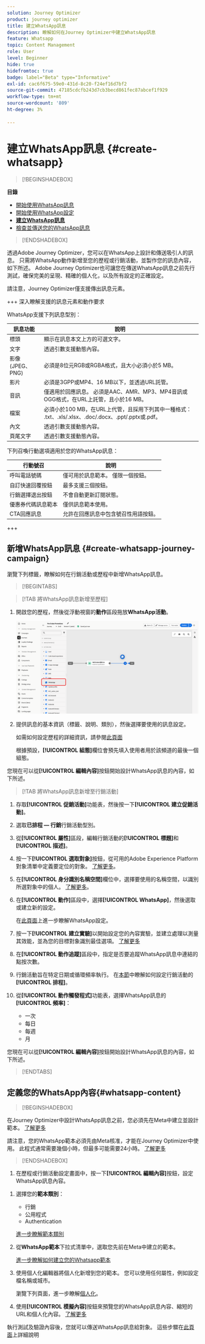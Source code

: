 ```yaml
---
solution: Journey Optimizer
product: journey optimizer
title: 建立WhatsApp訊息
description: 瞭解如何在Journey Optimizer中建立WhatsApp訊息
feature: Whatsapp
topic: Content Management
role: User
level: Beginner
hide: true
hidefromtoc: true
badge: label="Beta" type="Informative"
exl-id: cac6f675-59e0-431d-8c20-f24ef16d7bf2
source-git-commit: 47185cdcfb243d7cb3becd861fec87abcef1f929
workflow-type: tm+mt
source-wordcount: '809'
ht-degree: 3%

---
```


# 建立WhatsApp訊息 {#create-whatsapp}

>[!BEGINSHADEBOX]

**目錄**

* [開始使用WhatsApp訊息](get-started-whatsapp.md)
* [開始使用WhatsApp設定](whatsapp-configuration.md)
* **[建立WhatsApp訊息](create-whatsapp.md)**
* [檢查並傳送您的WhatsApp訊息](send-whatsapp.md)

>[!ENDSHADEBOX]

透過Adobe Journey Optimizer，您可以在WhatsApp上設計和傳送吸引人的訊息。 只需將WhatsApp動作新增至您的歷程或行銷活動，並製作您的訊息內容，如下所述。 Adobe Journey Optimizer也可讓您在傳送WhatsApp訊息之前先行測試，確保完美的呈現、精確的個人化，以及所有設定的正確設定。

請注意，Journey Optimizer僅支援傳出訊息元素。

+++ 深入瞭解支援的訊息元素和動作要求

WhatsApp支援下列訊息型別：

| 訊息功能 | 說明 |
|-|-|
| 標頭 | 顯示在訊息本文上方的可選文字。 |
| 文字 | 透過引數支援動態內容。 |
| 影像(JPEG、PNG) | 必須是8位元RGB或RGBA格式，且大小必須小於5 MB。 |
| 影片 | 必須是3GPP或MP4、16 MB以下，並透過URL託管。 |
| 音訊 | 僅適用於回應訊息。 必須是AAC、AMR、MP3、MP4音訊或OGG格式，在URL上託管，且小於16 MB。 |
| 檔案 | 必須小於100 MB，在URL上代管，且採用下列其中一種格式： .txt、.xls/.xlsx、.doc/.docx、.ppt/.pptx或.pdf。 |
| 內文 | 透過引數支援動態內容。 |
| 頁尾文字 | 透過引數支援動態內容。 |

下列召喚行動選項適用於您的WhatsApp訊息：

| 行動號召 | 說明 |
|-|-|
| 呼叫電話號碼 | 僅可用於訊息範本。 僅限一個按鈕。 |
| 自訂快速回覆按鈕 | 最多支援三個按鈕。 |
| 行銷選擇退出按鈕 | 不會自動更新訂閱狀態。 |
| 優惠券代碼訊息範本 | 僅供訊息範本使用。 |
| CTA回應訊息 | 允許在回應訊息中包含號召性用語按鈕。 |

+++

## 新增WhatsApp訊息 {#create-whatsapp-journey-campaign}

瀏覽下列標籤，瞭解如何在行銷活動或歷程中新增WhatsApp訊息。

>[!BEGINTABS]

>[!TAB 將WhatsApp訊息新增至歷程]

1. 開啟您的歷程，然後從浮動視窗的&#x200B;**動作**&#x200B;區段拖放&#x200B;**WhatsApp活動**。

   ![](assets/whatsapp-create-jo.png)

1. 提供訊息的基本資訊（標籤、說明、類別），然後選擇要使用的訊息設定。

   如需如何設定歷程的詳細資訊，請參閱[此頁面](../building-journeys/journey-gs.md)

   根據預設，**[!UICONTROL 組態]**&#x200B;欄位會預先填入使用者用於該頻道的最後一個組態。

您現在可以從&#x200B;**[!UICONTROL 編輯內容]**&#x200B;按鈕開始設計WhatsApp訊息的內容，如下所述。

>[!TAB 將WhatsApp訊息新增至行銷活動]

1. 存取&#x200B;**[!UICONTROL 促銷活動]**&#x200B;功能表，然後按一下&#x200B;**[!UICONTROL 建立促銷活動]**。

1. 選取&#x200B;**已排程 — 行銷**&#x200B;行銷活動型別。

1. 從&#x200B;**[!UICONTROL 屬性]**&#x200B;區段，編輯行銷活動的&#x200B;**[!UICONTROL 標題]**&#x200B;和&#x200B;**[!UICONTROL 描述]**。

1. 按一下&#x200B;**[!UICONTROL 選取對象]**&#x200B;按鈕，從可用的Adobe Experience Platform對象清單中定義要定位的對象。 [了解更多](../audience/about-audiences.md)。

1. 在&#x200B;**[!UICONTROL 身分識別名稱空間]**&#x200B;欄位中，選擇要使用的名稱空間，以識別所選對象中的個人。 [了解更多](../event/about-creating.md#select-the-namespace)。

1. 在&#x200B;**[!UICONTROL 動作]**&#x200B;區段中，選擇&#x200B;**[!UICONTROL WhatsApp]**，然後選取或建立新的設定。

   在[此頁面](whatsapp-configuration.md)上進一步瞭解WhatsApp設定。

1. 按一下&#x200B;**[!UICONTROL 建立實驗]**&#x200B;以開始設定您的內容實驗，並建立處理以測量其效能，並為您的目標對象識別最佳選項。 [了解更多](../content-management/content-experiment.md)

1. 在&#x200B;**[!UICONTROL 動作追蹤]**&#x200B;區段中，指定是否要追蹤WhatsApp訊息中連結的點按次數。

1. 行銷活動旨在特定日期或循環頻率執行。 在[本節](../campaigns/create-campaign.md#schedule)中瞭解如何設定行銷活動的&#x200B;**[!UICONTROL 排程]**。

1. 從&#x200B;**[!UICONTROL 動作觸發程式]**&#x200B;功能表，選擇WhatsApp訊息的&#x200B;**[!UICONTROL 頻率]**：

   * 一次
   * 每日
   * 每週
   * 月

您現在可以從&#x200B;**[!UICONTROL 編輯內容]**&#x200B;按鈕開始設計WhatsApp訊息的內容，如下所述。

>[!ENDTABS]

## 定義您的WhatsApp內容{#whatsapp-content}

>[!BEGINSHADEBOX]

在Journey Optimizer中設計WhatsApp訊息之前，您必須先在Meta中建立並設計範本。 [了解更多](https://www.facebook.com/business/help/2055875911147364?id=2129163877102343)

請注意，您的WhatsApp範本必須先由Meta核准，才能在Journey Optimizer中使用。 此程式通常需要幾個小時，但最多可能需要24小時。 [了解更多](https://developers.facebook.com/docs/whatsapp/message-templates/guidelines/#approval-process)

>[!ENDSHADEBOX]

1. 在歷程或行銷活動設定畫面中，按一下&#x200B;**[!UICONTROL 編輯內容]**&#x200B;按鈕，設定WhatsApp訊息內容。

<!--
1. Select **[!UICONTROL Template message]**.
-->

1. 選擇您的&#x200B;**範本類別**：

   * 行銷
   * 公用程式
   * Authentication

   [進一步瞭解範本類別](https://developers.facebook.com/docs/whatsapp/updates-to-pricing/new-template-guidelines/#template-category-guidelines)

1. 從&#x200B;**WhatsApp範本**&#x200B;下拉式清單中，選取您先前在Meta中建立的範本。

   [進一步瞭解如何建立您的Whatsapp範本](https://www.facebook.com/business/help/2055875911147364?id=2129163877102343)

1. 使用個人化編輯器將個人化新增到您的範本。 您可以使用任何屬性，例如設定檔名稱或城市。

   瀏覽下列頁面，進一步瞭解[個人化](../personalization/personalize.md)。

1. 使用&#x200B;**[!UICONTROL 模擬內容]**&#x200B;按鈕來預覽您的WhatsApp訊息內容、縮短的URL和個人化內容。 [了解更多](send-whatsapp.md)

執行測試及驗證內容後，您就可以傳送WhatsApp訊息給對象。 這些步驟在[此頁面](send-whatsapp.md)上詳細說明


<!--
* **[!UICONTROL Template message]**: Predefined message imported from Meta into Journey Optimizer. These are intended for sending notifications, alerts, or updates to your customers.

* **[!UICONTROL Response message]**: Message created in Journey Optimizer and sent in reply to customer queries or interactions.

>[!BEGINTABS]

>[!TAB Template message]

1. From the journey or campaign configuration screen, click the **[!UICONTROL Edit content]** button to configure the WhatsApp message content.

1. Select **[!UICONTROL Template message]**.

1. Choose your Template category. [Learn more](https://developers.facebook.com/docs/WhatsApp/updates-to-pricing/new-template-guidelines/)

1. From the **WhatsApp template** drop-down, select your previously created template designed in Meta.

1. Use the personalization editor to define content, add personalization and dynamic content. You can use any attribute, such as the profile name or city for example. You can also define conditional rules. Browse to the following pages to learn more about [personalization](../personalization/personalize.md) and [dynamic content](../personalization/get-started-dynamic-content.md) in the personalization editor.

1. Use the **[!UICONTROL Simulate content]** button to preview your WhatsApp message content, shortened URLs, and personalized content. [Learn more](send-whatsapp.md)

Once you have performed your tests and validated the content, you can send your WhatsApp message to your audience. These steps are detailed on [this page](send-whatsapp.md)

>[!TAB Response message]

1. From the journey or campaign configuration screen, click the **[!UICONTROL Edit content]** button to configure the WhatsApp message content.

1. Select **[!UICONTROL Response message]**.

1. Enter your text in the **[!UICONTROL Body]** field.

1. Use the personalization editor to define content, add personalization and dynamic content. You can use any attribute, such as the profile name or city for example. You can also define conditional rules. Browse to the following pages to learn more about [personalization](../personalization/personalize.md) and [dynamic content](../personalization/get-started-dynamic-content.md) in the personalization editor.

1. Use the **[!UICONTROL Simulate content]** button to preview your WhatsApp message content, shortened URLs, and personalized content. [Learn more](send-whatsapp.md)

Once you have performed your tests and validated the content, you can send your WhatsApp message to your audience. These steps are detailed on [this page](send-whatsapp.md)

>[!ENDTABS]
-->

